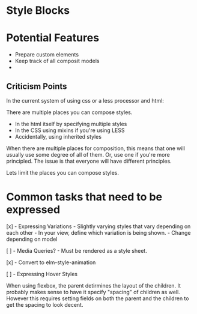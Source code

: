 # Style Blocks




# Potential Features
 * Prepare custom elements
 * Keep track of all composit models
 *






## Criticism Points


In the current system of using css or a less processor and html:

There are multiple places you can compose styles.
  * In the html itself by specifying multiple styles
  * In the CSS using mixins if you're using LESS
  * Accidentally, using inherited styles

When there are multiple places for composition, this means that one will usually use some degree of all of them.  Or, use one if you're more principled.  The issue is that everyone will have different principles.



Lets limit the places you can compose styles.



# Common tasks that need to be expressed

  [x] - Expressing Variations
        - Slightly varying styles that vary depending on each other
        - In your view, define which variation is being shown.
            - Change depending on model
        
  [ ] - Media Queries?
        - Must be rendered as a style sheet.

  [x] - Convert to elm-style-animation

  [ ] - Expressing Hover Styles



When using flexbox, the parent detirmines the layout of the children.  It probably makes sense to have it specify "spacing" of children as well.  However this requires setting fields on both the parent and the children to get the spacing to look decent.